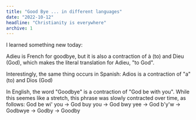 ```yaml
---
title: "Good Bye ... in different languages"
date: "2022-10-12"
headline: "Christianity is everywhere"
archive: 1
---
```


I learned something new today:

Adieu is French for goodbye, but it is also a contraction of à (to) and Dieu
(God), which makes the literal translation for Adieu, "to God".

Interestingly, the same thing occurs in Spanish: Adios is a contraction of "a"
(to) and Dios (God)

In English, the word "Goodbye" is a contraction of "God be with you". While this
seemes like a stretch, this phrase was slowly contracted over time, as follows:
God be wi' you -> God buy you -> God bwy yee -> God b'y'w -> Godbwye -> Godby ->
Goodby
